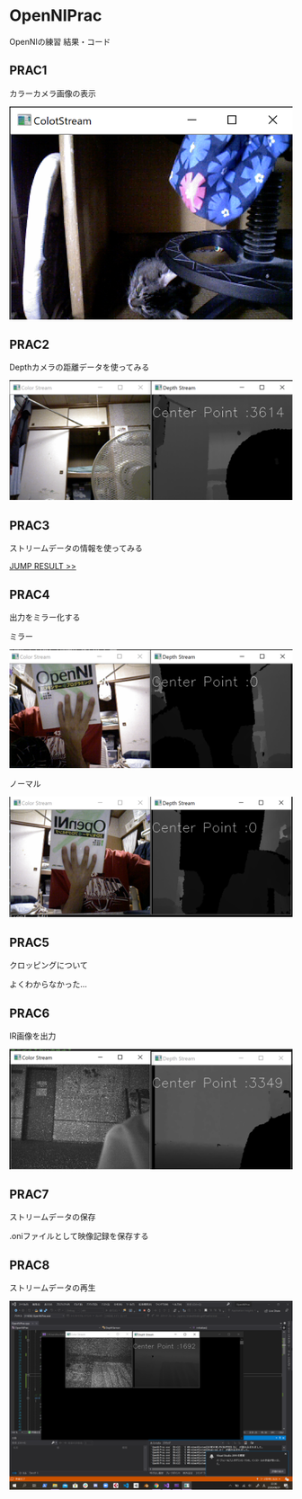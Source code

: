 # OpenNIPrac
OpenNIの練習
結果・コード

## PRAC1
カラーカメラ画像の表示

![prac1](https://github.com/yosse95ai/OpenNIPrac/blob/images/images/ret1.png)
## PRAC2
Depthカメラの距離データを使ってみる

![prac1](https://github.com/yosse95ai/OpenNIPrac/blob/images/images/ret2.png)

## PRAC3
ストリームデータの情報を使ってみる

[JUMP RESULT >>](https://raw.githubusercontent.com/yosse95ai/OpenNIPrac/images/ret/ret3.txt)

## PRAC4
出力をミラー化する

ミラー

![Mirror](https://github.com/yosse95ai/OpenNIPrac/blob/images/images/mirror.png)

ノーマル

![nonMirror](https://github.com/yosse95ai/OpenNIPrac/blob/images/images/nonMirror.png)

## PRAC5
クロッピングについて

よくわからなかった...

## PRAC6
IR画像を出力

![IRStream](https://github.com/yosse95ai/OpenNIPrac/blob/images/images/ret6.png)

## PRAC7
ストリームデータの保存

.oniファイルとして映像記録を保存する

## PRAC8
ストリームデータの再生

![streamPlay](https://github.com/yosse95ai/OpenNIPrac/blob/images/images/ret8.png)

